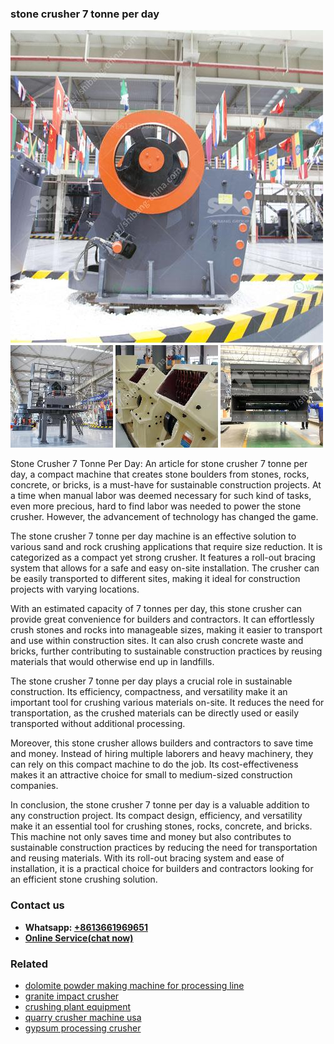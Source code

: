 <h3>stone crusher 7 tonne per day</h3><img src='1708323029.jpg' alt=''><p>Stone Crusher 7 Tonne Per Day: An article for stone crusher 7 tonne per day, a compact machine that creates stone boulders from stones, rocks, concrete, or bricks, is a must-have for sustainable construction projects. At a time when manual labor was deemed necessary for such kind of tasks, even more precious, hard to find labor was needed to power the stone crusher. However, the advancement of technology has changed the game.</p><p>The stone crusher 7 tonne per day machine is an effective solution to various sand and rock crushing applications that require size reduction. It is categorized as a compact yet strong crusher. It features a roll-out bracing system that allows for a safe and easy on-site installation. The crusher can be easily transported to different sites, making it ideal for construction projects with varying locations.</p><p>With an estimated capacity of 7 tonnes per day, this stone crusher can provide great convenience for builders and contractors. It can effortlessly crush stones and rocks into manageable sizes, making it easier to transport and use within construction sites. It can also crush concrete waste and bricks, further contributing to sustainable construction practices by reusing materials that would otherwise end up in landfills.</p><p>The stone crusher 7 tonne per day plays a crucial role in sustainable construction. Its efficiency, compactness, and versatility make it an important tool for crushing various materials on-site. It reduces the need for transportation, as the crushed materials can be directly used or easily transported without additional processing.</p><p>Moreover, this stone crusher allows builders and contractors to save time and money. Instead of hiring multiple laborers and heavy machinery, they can rely on this compact machine to do the job. Its cost-effectiveness makes it an attractive choice for small to medium-sized construction companies.</p><p>In conclusion, the stone crusher 7 tonne per day is a valuable addition to any construction project. Its compact design, efficiency, and versatility make it an essential tool for crushing stones, rocks, concrete, and bricks. This machine not only saves time and money but also contributes to sustainable construction practices by reducing the need for transportation and reusing materials. With its roll-out bracing system and ease of installation, it is a practical choice for builders and contractors looking for an efficient stone crushing solution.</p><h3>Contact us</h3><ul><li><strong>Whatsapp:&nbsp;<a href="https://wa.me/8613661969651">+8613661969651</a></strong></li><li><a href="https://swt.shibang-china.com/?git&amp;zhl&amp;stone crusher 7 tonne per day"><strong>Online Service(chat now)</strong></a></li></ul><h3>Related</h3><ul><li><a href='dolomite powder making machine for processing line.md'>dolomite powder making machine for processing line</a></li><li><a href='granite impact crusher.md'>granite impact crusher</a></li><li><a href='crushing plant equipment.md'>crushing plant equipment</a></li><li><a href='quarry crusher machine usa.md'>quarry crusher machine usa</a></li><li><a href='gypsum processing crusher.md'>gypsum processing crusher</a></li></ul>